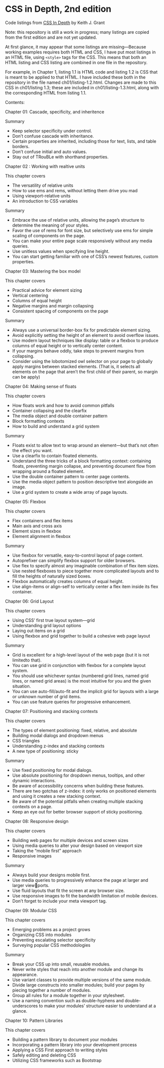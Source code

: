 # CSS in Depth, 2nd edition

Code listings from [CSS In Depth](https://manning.com/books/css-in-depth) by Keith J. Grant

Note: this repository is still a work in progress; many listings are copied from the first edition and are not yet updated.

At first glance, it may appear that some listings are missing—Because working examples requires both HTML and CSS, I have put most listings in an HTML file, using `<style>` tags for the CSS. This means that both an HTML listing and CSS listing are combined in one file in the repository.

For example, in Chapter 1, listing 1.1 is HTML code and listing 1.2 is CSS that is meant to be applied to that HTML. I have included these both in the repository in the file named ch01/listing-1.2.html. Changes are made to this CSS in ch01/listing 1.3; these are included in ch01/listing-1.3.html, along with the corresponding HTML from listing 1.1.

Contents:

Chapter 01: Cascade, specificity, and inheritence

Summary

- Keep selector specificity under control.
- Don’t confuse cascade with inheritance.
- Certain properties are inherited, including those for text, lists, and table borders.
- Don’t confuse initial and auto values.
- Stay out of TRouBLe with shorthand properties.

Chapter 02 : Working with realtive units

This chapter covers

- The versatility of relative units
- How to use ems and rems, without letting them drive you mad
- Using viewport-relative units
- An introduction to CSS variables

Summary

- Embrace the use of relative units, allowing the page’s structure to determine the meaning of your styles.
- Favor the use of rems for font size, but selectively use ems for simple scaling of components on the page.
- You can make your entire page scale responsively without any media queries.
- Use unitless values when specifying line height.
- You can start getting familiar with one of CSS’s newest features, custom properties.

Chapter 03: Mastering the box model

This chapter covers

- Practical advice for element sizing
- Vertical centering
- Columns of equal height
- Negative margins and margin collapsing
- Consistent spacing of components on the page

Summary

- Always use a universal border-box fix for predictable element sizing.
- Avoid explicitly setting the height of an element to avoid overflow issues.
- Use modern layout techniques like display: table or a flexbox to produce columns of equal height or to vertically center content.
- If your margins behave oddly, take steps to prevent margins from collapsing.
- Consider using the lobotomized owl selector on your page to globally apply margins between stacked elements. (That is, it selects all elements on the page that aren’t the
first child of their parent, so margin can be apply)

Chapter 04: Making sense of floats

This chapter covers

- How floats work and how to avoid common pitfalls
- Container collapsing and the clearfix
- The media object and double container pattern
- Block formatting contexts
- How to build and understand a grid system

Summary

- Floats exist to allow text to wrap around an element—but that’s not often the effect you want.
- Use a clearfix to contain floated elements.
- Understand the three tricks of a block formatting context: containing floats, preventing margin collapse, and preventing document flow from wrapping around a floated element.
- Use the double container pattern to center page contents.
- Use the media object pattern to position descriptive text alongside an image.
- Use a grid system to create a wide array of page layouts.

Chapter 05: Flexbox

This chapter covers

- Flex containers and flex items
- Main axis and cross axis
- Element sizes in flexbox
- Element alignment in flexbox

Summary

- Use flexbox for versatile, easy-to-control layout of page content.
- Autoprefixer can simplify flexbox support for older browsers.
- Use flex to specify almost any imaginable combination of flex item sizes.
- Use nested flexboxes to piece together more complicated layouts and to fill the heights of naturally sized boxes.
- Flexbox automatically creates columns of equal height.
- Use align-items or align-self to vertically center a flex item inside its flex container.

Chapter 06: Grid Layout

This chapter covers

- Using CSS’ first true layout system—grid
- Understanding grid layout options
- Laying out items on a grid
- Using flexbox and grid together to build a cohesive web page layout

Summary

- Grid is excellent for a high-level layout of the web page (but it is not limitedto that).
- You can use grid in conjunction with flexbox for a complete layout system.
- You should use whichever syntax (numbered grid lines, named grid lines, or named grid areas) is the most intuitive for you and the given situation.
- You can use auto-fill/auto-fit and the implicit grid for layouts with a large or unknown number of grid items.
- You can use feature queries for progressive enhancement.

Chapter 07: Positioning and stacking contexts

This chapter covers

- The types of element positioning: fixed, relative, and absolute
- Building modal dialogs and dropdown menus
- CSS triangles
- Understanding z-index and stacking contexts
- A new type of positioning: sticky

Summary

- Use fixed positioning for modal dialogs.
- Use absolute positioning for dropdown menus, tooltips, and other dynamic interactions.
- Be aware of accessibility concerns when building these features.
- There are two gotchas of z-index: it only works on positioned elements and using it creates a new stacking context.
- Be aware of the potential pitfalls when creating multiple stacking contexts on a page.
- Keep an eye out for better browser support of sticky positioning.

Chapter 08: Responsive design

This chapter covers

- Building web pages for multiple devices and screen sizes
- Using media queries to alter your design based on viewport size
- Taking the “mobile first” approach
- Responsive images

Summary

- Always build your designs mobile first.
- Use media queries to progressively enhance the page at larger and larger viewports.
- Use fluid layouts that fit the screen at any browser size.
- Use responsive images to fit the bandwidth limitation of mobile devices.
- Don’t forget to include your meta viewport tag.

Chapter 09: Modular CSS

This chapter covers

- Emerging problems as a project grows
- Organizing CSS into modules
- Preventing escalating selector specificity
- Surveying popular CSS methodologies

Summary

- Break your CSS up into small, reusable modules.
- Never write styles that reach into another module and change its appearance.
- Use variant classes to provide multiple versions of the same module.
- Divide large constructs into smaller modules; build your pages by piecing together a number of modules.
- Group all rules for a module together in your stylesheet.
- Use a naming convention such as double-hyphens and double-underscores to make your modules’ structure easier to understand at a glance.

Chapter 10: Pattern Libraries

This chapter covers

- Building a pattern library to document your modules
- Incorporating a pattern library into your development process
- Applying a CSS First approach to writing styles
- Safely editing and deleting CSS
- Utilizing CSS frameworks such as Bootstrap
